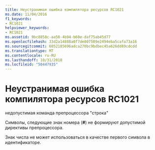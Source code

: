 ```yaml
---
title: Неустранимая ошибка компилятора ресурсов RC1021
ms.date: 11/04/2016
f1_keywords:
- RC1021
helpviewer_keywords:
- RC1021
ms.assetid: 9bc8858c-aa50-4b94-b60e-daf75ab45d77
ms.openlocfilehash: 33d2a14888a0f7de807509e2494eba5cafa73a16
ms.sourcegitcommit: 6052185696adca270bc9bdbec45a626dd89cdcdd
ms.translationtype: MT
ms.contentlocale: ru-RU
ms.lasthandoff: 10/31/2018
ms.locfileid: "50447935"
---
```

# <a name="resource-compiler-fatal-error-rc1021"></a>Неустранимая ошибка компилятора ресурсов RC1021

недопустимая команда препроцессора "строка"

Символы, следующие знак номера (**#**) не формируют допустимой директивы препроцессора.

Знак числа не может использоваться в качестве первого символа в идентификаторе.